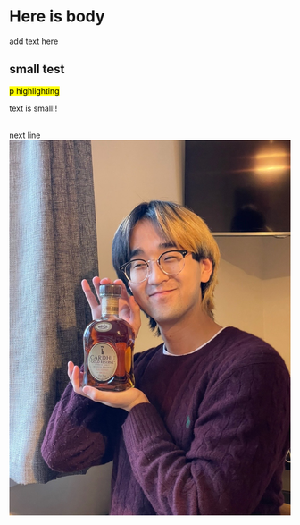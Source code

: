 <!DOCTYPE html>
<html> 
  <head>
    <meta chareset="utf-8">
    <title> Hi I'm Juho</title>
  </head>
  <body>
    <h1> Here is body </h1>
    <p> add text here </p>
    <h2> small test </h2>
    <mark>p highlighting </mark>
    <p> text is small!! </p>
    <br/> next line
    <img src="Image (1).jpeg" />
  </body>




</html>
